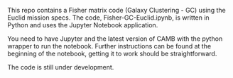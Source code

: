This repo contains a Fisher matrix code (Galaxy Clustering - GC) using the Euclid mission specs. The code, Fisher-GC-Euclid.ipynb, is written in Python and uses the Jupyter Notebook application. 

You need to have Jupyter and the latest version of CAMB with the python wrapper to run the notebook. Further instructions can be found at the beginning of the notebook, getting it to work should be straightforward. 

The code is still under development.